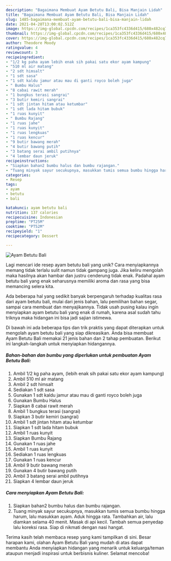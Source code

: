 ```yaml
---
description: "Bagaimana Membuat Ayam Betutu Bali, Bisa Manjain Lidah"
title: "Bagaimana Membuat Ayam Betutu Bali, Bisa Manjain Lidah"
slug: 1485-bagaimana-membuat-ayam-betutu-bali-bisa-manjain-lidah
date: 2021-04-28T13:00:02.512Z
image: https://img-global.cpcdn.com/recipes/1ca353fc4336d415/680x482cq70/ayam-betutu-bali-foto-resep-utama.jpg
thumbnail: https://img-global.cpcdn.com/recipes/1ca353fc4336d415/680x482cq70/ayam-betutu-bali-foto-resep-utama.jpg
cover: https://img-global.cpcdn.com/recipes/1ca353fc4336d415/680x482cq70/ayam-betutu-bali-foto-resep-utama.jpg
author: Theodore Moody
ratingvalue: 4
reviewcount: 3
recipeingredient:
- "1/2 kg paha ayam lebih enak sih pakai satu ekor ayam kampung"
- "510 ml air matang"
- "2 sdt himsalt"
- "1 sdt sasa"
- "1 sdt kaldu jamur atau mau di ganti royco boleh juga"
- " Bumbu Halus"
- "8 cabai rawit merah"
- "1 bungkus terasi sangrai"
- "3 butir kemiri sangrai"
- "1 sdt jintan hitam atau ketumbar"
- "1 sdt lada hitam bubuk"
- "1 ruas kunyit"
- " Bumbu Rajang"
- "1 ruas jahe"
- "1 ruas kunyit"
- "1 ruas lengkuas"
- "1 ruas kencur"
- "9 butir bawang merah"
- "4 butir bawang putih"
- "3 batang serai ambil putihnya"
- "4 lembar daun jeruk"
recipeinstructions:
- "Siapkan bahan2 bumbu halus dan bumbu rajangan."
- "Tuang minyak sayur secukupnya, masukkan tumis semua bumbu hingga harum, lalu masukkan ayam. Aduk hingga rata. Tambahkan air, lalu diamkan selama 40 menit. Masak di api kecil. Tambah semua penyedap lalu koreksi rasa. Siap di nikmati dengan nasi hangat."
categories:
- Resep
tags:
- ayam
- betutu
- bali

katakunci: ayam betutu bali 
nutrition: 137 calories
recipecuisine: Indonesian
preptime: "PT25M"
cooktime: "PT52M"
recipeyield: "1"
recipecategory: Dessert

---
```



![Ayam Betutu Bali](https://img-global.cpcdn.com/recipes/1ca353fc4336d415/680x482cq70/ayam-betutu-bali-foto-resep-utama.jpg)

Lagi mencari ide resep ayam betutu bali yang unik? Cara menyiapkannya memang tidak terlalu sulit namun tidak gampang juga. Jika keliru mengolah maka hasilnya akan hambar dan justru cenderung tidak enak. Padahal ayam betutu bali yang enak seharusnya memiliki aroma dan rasa yang bisa memancing selera kita.

Ada beberapa hal yang sedikit banyak berpengaruh terhadap kualitas rasa dari ayam betutu bali, mulai dari jenis bahan, lalu pemilihan bahan segar, sampai cara membuat dan menyajikannya. Tidak usah pusing kalau ingin menyiapkan ayam betutu bali yang enak di rumah, karena asal sudah tahu triknya maka hidangan ini bisa jadi sajian istimewa.




Di bawah ini ada beberapa tips dan trik praktis yang dapat diterapkan untuk mengolah ayam betutu bali yang siap dikreasikan. Anda bisa membuat Ayam Betutu Bali memakai 21 jenis bahan dan 2 tahap pembuatan. Berikut ini langkah-langkah untuk menyiapkan hidangannya.

<!--inarticleads1-->

##### Bahan-bahan dan bumbu yang diperlukan untuk pembuatan Ayam Betutu Bali:

1. Ambil 1/2 kg paha ayam, (lebih enak sih pakai satu ekor ayam kampung)
1. Ambil 510 ml air matang
1. Ambil 2 sdt himsalt
1. Sediakan 1 sdt sasa
1. Gunakan 1 sdt kaldu jamur atau mau di ganti royco boleh juga
1. Gunakan  Bumbu Halus
1. Siapkan 8 cabai rawit merah
1. Ambil 1 bungkus terasi (sangrai)
1. Siapkan 3 butir kemiri (sangrai)
1. Ambil 1 sdt jintan hitam atau ketumbar
1. Siapkan 1 sdt lada hitam bubuk
1. Ambil 1 ruas kunyit
1. Siapkan  Bumbu Rajang
1. Gunakan 1 ruas jahe
1. Ambil 1 ruas kunyit
1. Sediakan 1 ruas lengkuas
1. Gunakan 1 ruas kencur
1. Ambil 9 butir bawang merah
1. Gunakan 4 butir bawang putih
1. Ambil 3 batang serai ambil putihnya
1. Siapkan 4 lembar daun jeruk




<!--inarticleads2-->

##### Cara menyiapkan Ayam Betutu Bali:

1. Siapkan bahan2 bumbu halus dan bumbu rajangan.
1. Tuang minyak sayur secukupnya, masukkan tumis semua bumbu hingga harum, lalu masukkan ayam. Aduk hingga rata. Tambahkan air, lalu diamkan selama 40 menit. Masak di api kecil. Tambah semua penyedap lalu koreksi rasa. Siap di nikmati dengan nasi hangat.




Terima kasih telah membaca resep yang kami tampilkan di sini. Besar harapan kami, olahan Ayam Betutu Bali yang mudah di atas dapat membantu Anda menyiapkan hidangan yang menarik untuk keluarga/teman ataupun menjadi inspirasi untuk berbisnis kuliner. Selamat mencoba!

